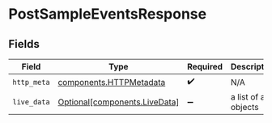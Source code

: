 # PostSampleEventsResponse


## Fields

| Field                                                                | Type                                                                 | Required                                                             | Description                                                          |
| -------------------------------------------------------------------- | -------------------------------------------------------------------- | -------------------------------------------------------------------- | -------------------------------------------------------------------- |
| `http_meta`                                                          | [components.HTTPMetadata](../../models/components/httpmetadata.md)   | :heavy_check_mark:                                                   | N/A                                                                  |
| `live_data`                                                          | [Optional[components.LiveData]](../../models/components/livedata.md) | :heavy_minus_sign:                                                   | a list of any objects                                                |